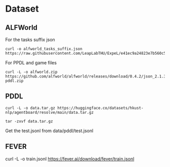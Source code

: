 # Dataset
## ALFWorld

For the tasks suffix json
```
curl -o alfworld_tasks_suffix.json https://raw.githubusercontent.com/LeapLabTHU/ExpeL/e41ec9a24823e7b560c561ab191441b56d9bcefc/data/alfworld/alfworld_tasks_suffix.json
```

For PPDL and game files

```
curl -L -o alfworld.zip https://github.com/alfworld/alfworld/releases/download/0.4.2/json_2.1.3_tw-pddl.zip
```

## PDDL

```
curl -L -o data.tar.gz https://huggingface.co/datasets/hkust-nlp/agentboard/resolve/main/data.tar.gz

tar -zxvf data.tar.gz
```

Get the test.jsonl from data/pddl/test.jsonl

## FEVER
curl -L -o train.jsonl https://fever.ai/download/fever/train.jsonl
